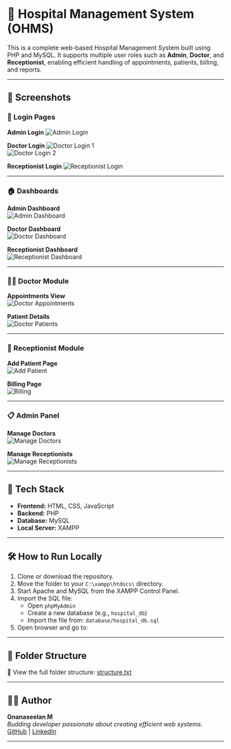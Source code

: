 # 🏥 Hospital Management System (OHMS)

This is a complete web-based Hospital Management System built using PHP and MySQL. It supports multiple user roles such as **Admin**, **Doctor**, and **Receptionist**, enabling efficient handling of appointments, patients, billing, and reports.

---

## 📸 Screenshots

### 🔐 Login Pages

**Admin Login**
![Admin Login](screenshots/Admin_login2.png)

**Doctor Login**
![Doctor Login 1](screenshots/doctorlogin.png)  
![Doctor Login 2](screenshots/doctorlogin2.png)

**Receptionist Login**
![Receptionist Login](screenshots/receptionistlogin.png)

---

### 🏠 Dashboards

**Admin Dashboard**  
![Admin Dashboard](screenshots/admindashboard.png)

**Doctor Dashboard**  
![Doctor Dashboard](screenshots/doctordashboard.png)

**Receptionist Dashboard**  
![Receptionist Dashboard](screenshots/receptionistdashboard.png)

---

### 🧑‍⚕️ Doctor Module

**Appointments View**  
![Doctor Appointments](screenshots/doctorappointments.png)

**Patient Details**  
![Doctor Patients](screenshots/doctorpatients.png)

---

### 🧾 Receptionist Module

**Add Patient Page**  
![Add Patient](screenshots/addpatient.png)

**Billing Page**  
![Billing](screenshots/billing.png)

---

### 📋 Admin Panel

**Manage Doctors**  
![Manage Doctors](screenshots/managedoctors.png)

**Manage Receptionists**  
![Manage Receptionists](screenshots/managereceptionist.png)

---

## 🧰 Tech Stack

- **Frontend:** HTML, CSS, JavaScript
- **Backend:** PHP
- **Database:** MySQL
- **Local Server:** XAMPP

---

## 🛠️ How to Run Locally

1. Clone or download the repository.
2. Move the folder to your `C:\xampp\htdocs\` directory.
3. Start Apache and MySQL from the XAMPP Control Panel.
4. Import the SQL file:
   - Open `phpMyAdmin`
   - Create a new database (e.g., `hospital_db`)
   - Import the file from: `database/hospital_db.sql`
5. Open browser and go to:



---

## 📂 Folder Structure 
📂 View the full folder structure: [structure.txt](structure.txt)


---


## 👨‍💻 Author

**Gnanaseelan M**  
_Budding developer passionate about creating efficient web systems._  
[GitHub](https://github.com/Gnanaseelan145) | [LinkedIn](https://www.linkedin.com/in/gnanaseelan145)

---




